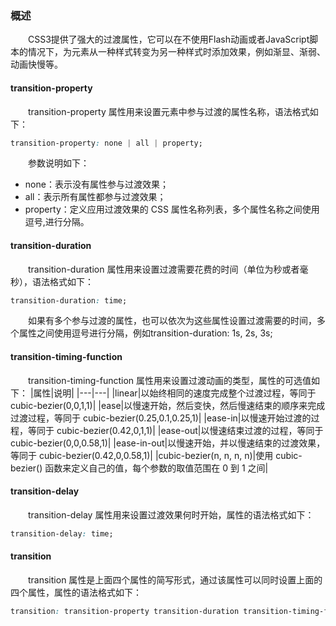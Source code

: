 ### 概述
&emsp;&emsp;CSS3提供了强大的过渡属性，它可以在不使用Flash动画或者JavaScript脚本的情况下，为元素从一种样式转变为另一种样式时添加效果，例如渐显、渐弱、动画快慢等。
#### transition-property
&emsp;&emsp;transition-property 属性用来设置元素中参与过渡的属性名称，语法格式如下：
```css
transition-property: none | all | property;
```
&emsp;&emsp;参数说明如下：
+ none：表示没有属性参与过渡效果；
+ all：表示所有属性都参与过渡效果；
+ property：定义应用过渡效果的 CSS 属性名称列表，多个属性名称之间使用逗号,进行分隔。
#### transition-duration
&emsp;&emsp;transition-duration 属性用来设置过渡需要花费的时间（单位为秒或者毫秒），语法格式如下：
```css
transition-duration: time;
```
&emsp;&emsp;如果有多个参与过渡的属性，也可以依次为这些属性设置过渡需要的时间，多个属性之间使用逗号进行分隔，例如transition-duration: 1s, 2s, 3s;
#### transition-timing-function
&emsp;&emsp;transition-timing-function 属性用来设置过渡动画的类型，属性的可选值如下：
|属性|说明|
|---|---|
|linear|以始终相同的速度完成整个过渡过程，等同于 cubic-bezier(0,0,1,1)|
|ease|以慢速开始，然后变快，然后慢速结束的顺序来完成过渡过程，等同于 cubic-bezier(0.25,0.1,0.25,1)|
|ease-in|以慢速开始过渡的过程，等同于 cubic-bezier(0.42,0,1,1)|
|ease-out|以慢速结束过渡的过程，等同于 cubic-bezier(0,0,0.58,1)|
|ease-in-out|以慢速开始，并以慢速结束的过渡效果，等同于 cubic-bezier(0.42,0,0.58,1)|
|cubic-bezier(n, n, n, n)|使用 cubic-bezier() 函数来定义自己的值，每个参数的取值范围在 0 到 1 之间|
#### transition-delay
&emsp;&emsp;transition-delay 属性用来设置过渡效果何时开始，属性的语法格式如下：
```css
transition-delay: time;
```
#### transition
&emsp;&emsp;transition 属性是上面四个属性的简写形式，通过该属性可以同时设置上面的四个属性，属性的语法格式如下：
```css
transition: transition-property transition-duration transition-timing-function transition-delay;
```
